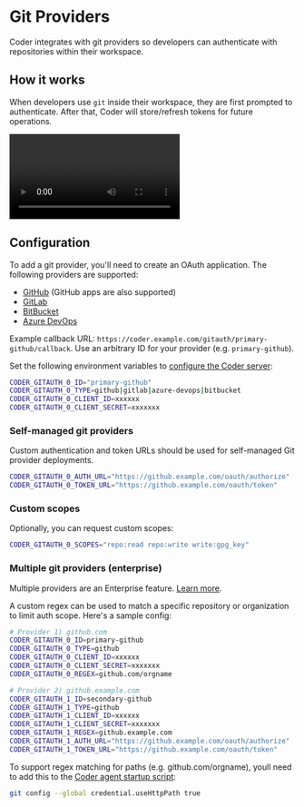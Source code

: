 # Git Providers

Coder integrates with git providers so developers can authenticate with repositories within their workspace.

## How it works

When developers use `git` inside their workspace, they are first prompted to authenticate. After that, Coder will store/refresh tokens for future operations.

<video autoplay playsinline loop>
  <source src="https://github.com/coder/coder/blob/main/site/static/gitauth.mp4?raw=true" type="video/mp4">
Your browser does not support the video tag.
</video>

## Configuration

To add a git provider, you'll need to create an OAuth application. The following providers are supported:

- [GitHub](https://docs.github.com/en/developers/apps/building-oauth-apps/creating-an-oauth-app) (GitHub apps are also supported)
- [GitLab](https://docs.gitlab.com/ee/integration/oauth_provider.html)
- [BitBucket](https://support.atlassian.com/bitbucket-cloud/docs/use-oauth-on-bitbucket-cloud/)
- [Azure DevOps](https://learn.microsoft.com/en-us/azure/devops/integrate/get-started/authentication/oauth?view=azure-devops)

Example callback URL: `https://coder.example.com/gitauth/primary-github/callback`. Use an arbitrary ID for your provider (e.g. `primary-github`).

Set the following environment variables to [configure the Coder server](./configure.md):

```sh
CODER_GITAUTH_0_ID="primary-github"
CODER_GITAUTH_0_TYPE=github|gitlab|azure-devops|bitbucket
CODER_GITAUTH_0_CLIENT_ID=xxxxxx
CODER_GITAUTH_0_CLIENT_SECRET=xxxxxxx
```

### Self-managed git providers

Custom authentication and token URLs should be
used for self-managed Git provider deployments.

```sh
CODER_GITAUTH_0_AUTH_URL="https://github.example.com/oauth/authorize"
CODER_GITAUTH_0_TOKEN_URL="https://github.example.com/oauth/token"
```

### Custom scopes

Optionally, you can request custom scopes:

```sh
CODER_GITAUTH_0_SCOPES="repo:read repo:write write:gpg_key"
```

### Multiple git providers (enterprise)

Multiple providers are an Enterprise feature. [Learn more](../enterprise.md).

A custom regex can be used to match a specific repository or organization to limit auth scope. Here's a sample config:

```sh
# Provider 1) github.com
CODER_GITAUTH_0_ID=primary-github
CODER_GITAUTH_0_TYPE=github
CODER_GITAUTH_0_CLIENT_ID=xxxxxx
CODER_GITAUTH_0_CLIENT_SECRET=xxxxxxx
CODER_GITAUTH_0_REGEX=github.com/orgname

# Provider 2) github.example.com
CODER_GITAUTH_1_ID=secondary-github
CODER_GITAUTH_1_TYPE=github
CODER_GITAUTH_1_CLIENT_ID=xxxxxx
CODER_GITAUTH_1_CLIENT_SECRET=xxxxxxx
CODER_GITAUTH_1_REGEX=github.example.com
CODER_GITAUTH_1_AUTH_URL="https://github.example.com/oauth/authorize"
CODER_GITAUTH_1_TOKEN_URL="https://github.example.com/oauth/token"
```

To support regex matching for paths (e.g. github.com/orgname), youll need to add this to the [Coder agent startup script](https://registry.terraform.io/providers/coder/coder/latest/docs/resources/agent#startup_script):

```sh
git config --global credential.useHttpPath true
```
